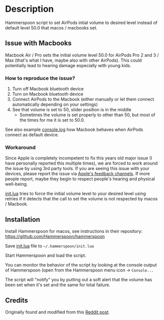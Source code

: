 # Description

Hammerspoon script to set AirPods intial volume to desired level instead of default level 50.0 that macos / macbooks set.

## Issue with Macbooks

Macbook Air / Pro sets the initial volume level 50.0 for AirPods Pro 2 and 3 / Max (that's what I have, maybe also with other AirPods).
This could potentially lead to hearing damage especially with young kids.

### How to reproduce the issue?

1. Turn off Macbook bluetooth device
2. Turn on Macbook bluetooth device
3. Connect AirPods to the Macbook (either manually or let them connect automatically depending on your settings)
4. See that volume is set to 50, slider position is in the middle
   - Sometimes the volume is set properly to other than 50, but most of the times for me it is set to 50.0.

See also example [console.log](https://github.com/tpaananen/airvol/blob/main/console.log) how Macbook behaves when AirPods connect as default device.

### Workaround

Since Apple is completely incompetent to fix this years old major issue (I have personally reported this multiple times), we are forced to work around the issue by using 3rd party tools.
If you are seeing this issue with your devices, please report the issue via [Apple's feedback channels](https://www.apple.com/feedback/). If more people report, maybe they begin to respect people's hearing and physical well-being.

[init.lua](https://github.com/tpaananen/airvol/blob/main/init.lua) tries to force the initial volume level to your desired level using retries if it detects that the call to set the volume is not respected by macos / Macbook.

## Installation

Install Hammerspoon for macos, see instructions in their repository: <https://github.com/Hammerspoon/hammerspoon>

Save [init.lua](https://github.com/tpaananen/airvol/blob/main/init.lua) file to `~/.hammerspoon/init.lua`

Start Hammerspoon and load the script.

You can monitor the behavior of the script by looking at the console output of Hammerspoon (open from the Hammerspoon menu icon -> `Console...`

The script will "notify" you by putting out a soft alert that the volume has been set when it's set and the same for total failure.

## Credits

Originally found and modified from this [Reddit post](https://www.reddit.com/r/MacOS/comments/16wkyvu/comment/n6tli2g).
